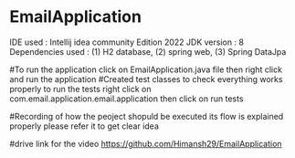 # EmailApplication
IDE used : Intellij idea community Edition 2022
JDK version : 8
Dependencies used : (1) H2 database, (2) spring web, (3) Spring DataJpa

#To run the application click on EmailApplication.java file then right click and run the application 
#Created test classes to check everything works properly to run the tests right click on com.email.application.email.application then click on run tests 

#Recording of how the peoject shopuld be executed its flow is explained properly please refer it to get clear idea 

#drive link for the video
https://github.com/Himansh29/EmailApplication
